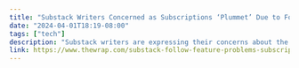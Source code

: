 ```yaml
---
title: "Substack Writers Concerned as Subscriptions ‘Plummet’ Due to Follow Feature"
date: "2024-04-01T18:19-08:00"
tags: ["tech"]
description: "Substack writers are expressing their concerns about the platform’s following feature on social media, which some argue is suppressing their subscription growth. "
link: https://www.thewrap.com/substack-follow-feature-problems-subscriptions-down/
---
```

